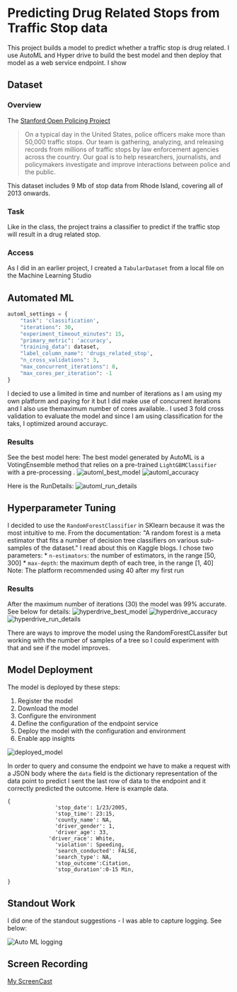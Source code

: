 # Predicting Drug Related Stops from Traffic Stop data

This project builds a model to predict whether a traffic stop is drug related. I use AutoML and Hyper drive to build the best model and
then deploy that model as a web service endpoint.  I show  

## Dataset

### Overview

The [Stanford Open Policing Project ](https://www.kaggle.com/faressayah/stanford-open-policing-project) 

> On a typical day in the United States, police officers make more than 50,000 traffic stops. Our team is gathering, analyzing, and releasing records from millions of traffic stops by law enforcement agencies across the country. Our goal is to help researchers, journalists, and policymakers investigate and improve interactions between police and the public.

This dataset includes 9 Mb of stop data from Rhode Island, covering all of 2013 onwards. 


### Task

Like in the class, the project trains a classifier to predict if the traffic stop will result in a drug related stop.


### Access

As I did in an earlier project, I created a `TabularDataset` from a local file on the Machine Learning Studio
## Automated ML

```python
automl_settings = {
    "task": 'classification',
    "iterations": 30,
    "experiment_timeout_minutes": 15,
    "primary_metric": 'accuracy',
    "training_data": dataset,
    "label_column_name": 'drugs_related_stop',
    "n_cross_validations": 3,
    "max_concurrent_iterations": 8,
    "max_cores_per_iteration": -1
}
```
I decied to use a limited in time and number of iterations as I am using my own platform and paying for it but I did make use of concurrent iterations and I also use themaximum number of cores available.. 
I used 3 fold cross validation to evaluate the model and since I am using classification for the taks, I optimized around accurayc. 

### Results

See the best model here:
The best model generated by AutoML is a VotingEnsemble method that relies on a pre-trained `LightGBMClassifier` with a pre-processing . 
![automl_best_model](./screenshots/automl_best_model.png)
![automl_accuracy](./screenshots/automl_accuracy.png)

Here is the RunDetails:
![automl_run_details](./screenshots/automl_run_details.png)

## Hyperparameter Tuning

I decided to use the `RandomForestClassifier` in SKlearn because it was the most intuitive to me.  From the documentation:
"A random forest is a meta estimator that fits a number of decision tree classifiers on various sub-samples of the dataset."
I read about this on Kaggle blogs.
I chose two parameters:
    * `n-estimators`: the number of estimators, in the range [50, 300]
    * `max-depth`: the maximum depth of each tree, in the range [1, 40] Note:  The platform recommended using 40 after my first run

### Results

After the maximum number of iterations (30) the model was 99% accurate.  See below for details:
![hyperdrive_best_model](./screenshots/hyperdrive_best_model.png)
![hyperdrive_accuracy](./screenshots/hyperdrive_accuracy.png)
![hyperdrive_run_details](./screenshots/hyperdrive_run_details.png)


There are ways to improve the model using the RandomForestCLassifer but working with the number of samples of a tree so I could experiment with that and see if the model improves. 

## Model Deployment

The model is deployed by these steps:

1. Register the model 
2. Download the model
2. Configure the environment
3. Define the configuration of the endpoint service
4. Deploy the model with the configuration and environment
5. Enable app insights 

![deployed_model](./screenshots/deployed_model.png)

In order to query and consume the endpoint we have to make a request with a JSON body where the `data` field is the dictionary representation of the data point
to predict
I sent the last row of data to the endpoint and it correctly predicted the outcome.  Here is example data.
```
{
               'stop_date': 1/23/2005,
               'stop_time': 23:15,
               'county_name': NA,
               'driver_gender': 1,
               'driver_age': 33,
			 'driver_race': White,
               'violation': Speeding,
               'search_conducted': FALSE,
               'search_type': NA,
               'stop_outcome':Citation,
               'stop_duration':0-15 Min,

}
```
## Standout Work
I did one of the standout suggestions - I was able to capture logging.  See below:


![Auto ML logging](./screenshots/automl_loggin.png)

## Screen Recording

[My ScreenCast](https://youtu.be/OKCvOlooN00)
